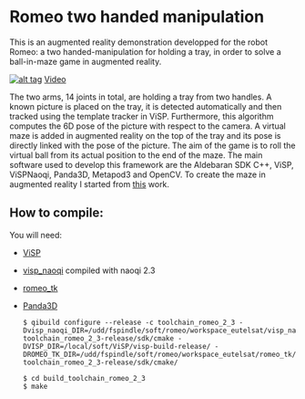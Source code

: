 # Romeo two handed manipulation

This is an augmented reality demonstration developped for the robot Romeo: a two handed-manipulation for holding a tray, in order to solve a ball-in-maze game in augmented reality.

[![alt tag](http://img.youtube.com/vi/-wIzJ2Ckifg/maxresdefault.jpg)](https://youtu.be/-wIzJ2Ckifg)
[Video](https://youtu.be/-wIzJ2Ckifg)

The two arms, 14 joints in total, are holding a tray from two handles. A known picture is placed on the tray, it is detected automatically and then tracked using the template tracker in ViSP. Furthermore, this algorithm computes the 6D pose of the picture with respect to the camera. A virtual maze is added in augmented reality on the top of the tray and its pose is directly linked with the pose of the picture. The aim of the game is to roll the virtual ball from its actual position to the end of the maze. The main software used to develop this framework are the Aldebaran SDK C++, ViSP, ViSPNaoqi, Panda3D, Metapod3 and OpenCV. To create the maze in augmented reality I started from [this](https://github.com/drivird/drunken-octo-robot/tree/master/ball_in_maze) work.


## How to compile:
You will need:
* [ViSP](https://visp.inria.fr/)
* [visp_naoqi](https://github.com/lagadic/visp_naoqi) compiled with naoqi 2.3
* [romeo_tk](https://github.com/lagadic/romeo_tk)
* [Panda3D](https://www.panda3d.org/)

  ```
  $ qibuild configure --release -c toolchain_romeo_2_3 -Dvisp_naoqi_DIR=/udd/fspindle/soft/romeo/workspace_eutelsat/visp_naoqi/build-toolchain_romeo_2_3-release/sdk/cmake -DVISP_DIR=/local/soft/ViSP/visp-build-release/ -DROMEO_TK_DIR=/udd/fspindle/soft/romeo/workspace_eutelsat/romeo_tk/build-toolchain_romeo_2_3-release/sdk/cmake/
  
  $ cd build_toolchain_romeo_2_3
  $ make
```
